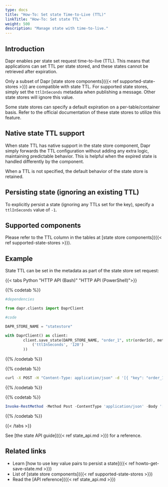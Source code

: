 ```yaml
---
type: docs
title: "How-To: Set state Time-to-Live (TTL)"
linkTitle: "How-To: Set state TTL"
weight: 500
description: "Manage state with time-to-live."
---
```


## Introduction

Dapr enables per state set request time-to-live (TTL). This means that applications can set TTL per state stored, and these states cannot be retrieved after expiration.

Only a subset of Dapr [state store components]({{< ref supported-state-stores >}}) are compatible with state TTL. For supported state stores, simply set the `ttlInSeconds` metadata when publishing a message. Other state stores will ignore this value.

Some state stores can specify a default expiration on a per-table/container basis. Refer to the official documentation of these state stores to utilize this feature.

## Native state TTL support

When state TTL has native support in the state store component, Dapr simply forwards the TTL configuration without adding any extra logic, maintaining predictable behavior. This is helpful when the expired state is handled differently by the component.

When a TTL is not specified, the default behavior of the state store is retained.

## Persisting state (ignoring an existing TTL)

To explicitly persist a state (ignoring any TTLs set for the key), specify a `ttlInSeconds` value of `-1`.

## Supported components

Please refer to the TTL column in the tables at [state store components]({{< ref supported-state-stores >}}).

## Example

State TTL can be set in the metadata as part of the state store set request:

{{< tabs Python "HTTP API (Bash)" "HTTP API (PowerShell)">}}

{{% codetab %}}

```python
#dependencies

from dapr.clients import DaprClient

#code

DAPR_STORE_NAME = "statestore"

with DaprClient() as client:
        client.save_state(DAPR_STORE_NAME, "order_1", str(orderId), metadata=(
            ('ttlInSeconds', '120')
        )) 

```
{{% /codetab %}}

{{% codetab %}}

```bash
curl -X POST -H "Content-Type: application/json" -d '[{ "key": "order_1", "value": "250", "metadata": { "ttlInSeconds": "120" } }]' http://localhost:3601/v1.0/state/statestore
```

{{% /codetab %}}

{{% codetab %}}

```powershell
Invoke-RestMethod -Method Post -ContentType 'application/json' -Body '[{"key": "order_1", "value": "250", "metadata": {"ttlInSeconds": "120"}}]' -Uri 'http://localhost:3601/v1.0/state/statestore'
```

{{% /codetab %}}

{{< /tabs >}}

See [the state API guide]({{< ref state_api.md >}}) for a reference.

## Related links

- Learn [how to use key value pairs to persist a state]({{< ref howto-get-save-state.md >}})
- List of [state store components]({{< ref supported-state-stores >}})
- Read the [API reference]({{< ref state_api.md >}})